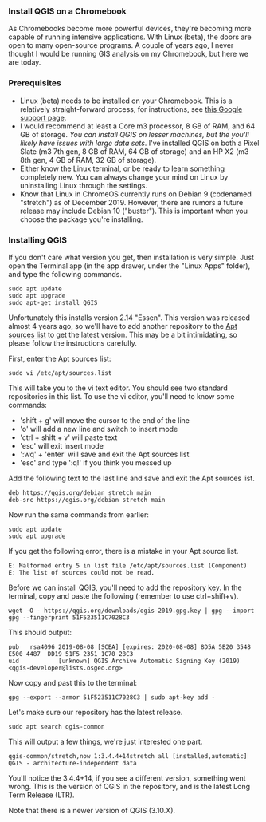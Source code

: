 ### Install QGIS on a Chromebook
As Chromebooks become more powerful devices, they're becoming more capable of running intensive applications. With Linux (beta), the doors are open to many open-source programs. A couple of years ago, I never thought I would be running GIS analysis on my Chromebook, but here we are today.

### Prerequisites

- Linux (beta) needs to be installed on your Chromebook. This is a relatively straight-forward process, for instructions, see [this Google support page](https://support.google.com/chromebook/answer/9145439?hl=en).
- I would recommend at least a Core m3 processor, 8 GB of RAM, and 64 GB of storage. *You can install QGIS on lesser machines, but the you'll likely have issues with large data sets*. I've installed QGIS on both a Pixel Slate (m3 7th gen, 8 GB of RAM, 64 GB of storage) and an HP X2 (m3 8th gen, 4 GB of RAM, 32 GB of storage).
- Either know the Linux terminal, or be ready to learn something completely new. You can always change your mind on Linux by uninstalling Linux through the settings.
- Know that Linux in ChromeOS currently runs on Debian 9 (codenamed "stretch") as of December 2019. However, there are rumors a future release may include Debian 10 ("buster"). This is important when you choose the package you're installing.

### Installing QGIS

If you don't care what version you get, then installation is very simple. Just open the Terminal app (in the app drawer, under the "Linux Apps" folder), and type the following commands.

    sudo apt update
    sudo apt upgrade
    sudo apt-get install QGIS

Unfortunately this installs version 2.14 "Essen".  This version was released almost 4 years ago, so we'll have to add another repository to the [Apt sources list](https://wiki.debian.org/SourcesList) to get the latest version. This may be a bit intimidating, so please follow the instructions carefully.

First, enter the Apt sources list:

    sudo vi /etc/apt/sources.list

This will take you to the vi text editor. You should see two standard repositories in this list.  To use the vi editor, you'll need to know some commands:

- 'shift + g' will move the cursor to the end of the line
- 'o' will add a new line and switch to insert mode
- 'ctrl + shift + v' will paste text
- 'esc' will exit insert mode
- ':wq' + 'enter' will save and exit the Apt sources list
- 'esc' and type ':q!' if you think you messed up

Add the following text to the last line and save and exit the Apt sources list.

    deb https://qgis.org/debian stretch main
    deb-src https://qgis.org/debian stretch main

Now run the same commands from earlier:

    sudo apt update
    sudo apt upgrade

If you get the following error, there is a mistake in your Apt source list.

    E: Malformed entry 5 in list file /etc/apt/sources.list (Component)
    E: The list of sources could not be read.

Before we can install QGIS, you'll need to add the repository key. In the terminal, copy and paste the following (remember to use ctrl+shift+v).

    wget -O - https://qgis.org/downloads/qgis-2019.gpg.key | gpg --import gpg --fingerprint 51F523511C7028C3

This should output:

    pub   rsa4096 2019-08-08 [SCEA] [expires: 2020-08-08] 8D5A 5B20 3548 E500 4487  DD19 51F5 2351 1C70 28C3
    uid           [unknown] QGIS Archive Automatic Signing Key (2019) <qgis-developer@lists.osgeo.org>

Now copy and past this to the terminal:

    gpg --export --armor 51F523511C7028C3 | sudo apt-key add -

Let's make sure our repository has the latest release.

    sudo apt search qgis-common

This will output a few things, we're just interested one part.

    qgis-common/stretch,now 1:3.4.4+14stretch all [installed,automatic] QGIS - architecture-independent data
  
You'll notice the 3.4.4+14, if you see a different version, something went wrong. This is the version of QGIS in the repository, and is the latest Long Term Release (LTR). 

Note that there is a newer version of QGIS (3.10.X). 
<!--stackedit_data:
eyJoaXN0b3J5IjpbODMxOTQxMzk1LC0xNzM1MTIxNDY4LC0xMj
MwOTQ0MTg2LC0xMjQ1NDk0NTQwXX0=
-->